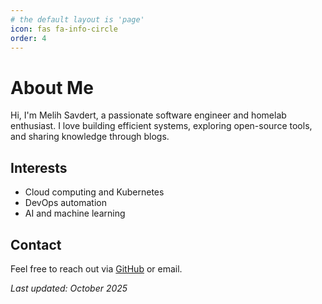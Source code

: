 ```yaml
---
# the default layout is 'page'
icon: fas fa-info-circle
order: 4
---
```


# About Me

Hi, I'm Melih Savdert, a passionate software engineer and homelab enthusiast. I love building efficient systems, exploring open-source tools, and sharing knowledge through blogs.

## Interests
- Cloud computing and Kubernetes
- DevOps automation
- AI and machine learning

## Contact
Feel free to reach out via [GitHub](https://github.com/msavdert) or email.

*Last updated: October 2025*
